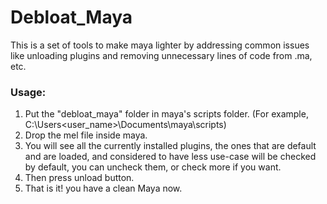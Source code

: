 # Debloat_Maya
This is a set of tools to make maya lighter by addressing common issues like unloading plugins and removing unnecessary lines of code from .ma, etc.


### Usage:

1. Put the "debloat_maya" folder in maya's scripts folder.
    (For example, C:\Users\<user_name>\Documents\maya\scripts)
2. Drop the mel file inside maya.
3. You will see all the currently installed plugins, the ones that are default and are loaded, and considered to have less use-case will be checked by default, you can uncheck them, or check more if you want.
4. Then press unload button.
5. That is it! you have a clean Maya now.
